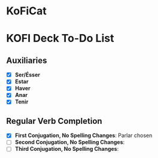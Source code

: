 # KoFiCat

# KOFI Deck To-Do List

## Auxiliaries
- [x] **Ser/Ésser**
- [x] **Estar**
- [x] **Haver**
- [x] **Anar**
- [x] **Tenir**

## Regular Verb Completion
- [x] **First Conjugation, No Spelling Changes**: Parlar chosen
- [ ] **Second Conjugation, No Spelling Changes**:
- [ ] **Third Conjugation, No Spelling Changes**:
